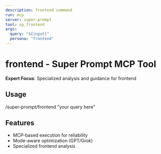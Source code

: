 ```yaml
---
description: frontend command
run: mcp
server: super-prompt
tool: sp_frontend
args:
  query: "${input}"
  persona: "frontend"
---
```


# **frontend - Super Prompt MCP Tool**

**Expert Focus**: Specialized analysis and guidance for frontend

## Usage
/super-prompt/frontend "your query here"

## Features
- MCP-based execution for reliability
- Mode-aware optimization (GPT/Grok)
- Specialized frontend analysis
